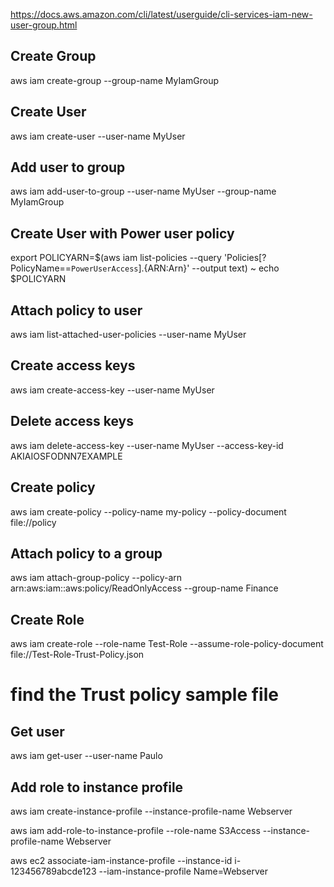 https://docs.aws.amazon.com/cli/latest/userguide/cli-services-iam-new-user-group.html

## Create Group
aws iam create-group --group-name MyIamGroup

## Create User 
aws iam create-user --user-name MyUser

## Add user to group 
aws iam add-user-to-group --user-name MyUser --group-name MyIamGroup

## Create User with Power user policy 
export POLICYARN=$(aws iam list-policies --query 'Policies[?PolicyName==`PowerUserAccess`].{ARN:Arn}' --output text)       ~
echo $POLICYARN

## Attach policy to user 
aws iam list-attached-user-policies --user-name MyUser

## Create access keys 
aws iam create-access-key --user-name MyUser

## Delete access keys 
aws iam delete-access-key --user-name MyUser --access-key-id AKIAIOSFODNN7EXAMPLE

## Create policy 
aws iam create-policy --policy-name my-policy --policy-document file://policy

## Attach policy to a group 
aws iam attach-group-policy --policy-arn arn:aws:iam::aws:policy/ReadOnlyAccess --group-name Finance

## Create Role 
aws iam create-role --role-name Test-Role --assume-role-policy-document file://Test-Role-Trust-Policy.json
# find the Trust policy sample file 

## Get user 
aws iam get-user --user-name Paulo

## Add role to instance profile 
aws iam create-instance-profile --instance-profile-name Webserver

aws iam add-role-to-instance-profile --role-name S3Access --instance-profile-name Webserver

aws ec2 associate-iam-instance-profile --instance-id i-123456789abcde123 --iam-instance-profile Name=Webserver

